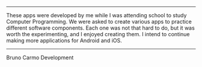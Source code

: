 ---------------------------

These apps were developed by me while I was attending school to study Computer Programming. 
We were asked to create various apps to practice different software components.
Each one was not that hard to do, but it was worth the experimenting, and I enjoyed creating them. 
I intend to continue making more applications for Android and iOS.

---------------------------

Bruno Carmo Development